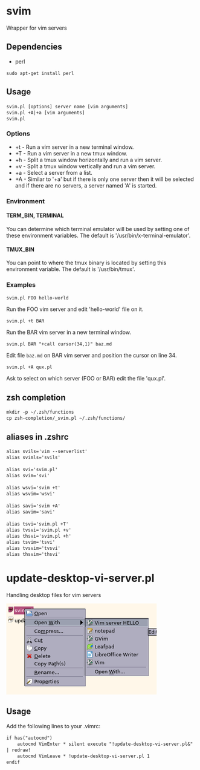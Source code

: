 # svim

Wrapper for vim servers

## Dependencies

* perl

```
sudo apt-get install perl
```

## Usage

```
svim.pl [options] server name [vim arguments]
svim.pl +A|+a [vim arguments]
svim.pl
```

### Options

* +t - Run a vim server in a new terminal window.
* +T - Run a vim server in a new tmux window.
* +h - Split a tmux window horizontally and run a vim server.
* +v - Split a tmux window vertically and run a vim server.
* +a - Select a server from a list.
* +A - Similar to '+a' but if there is only one server then it will be
selected and if there are no servers, a server named 'A' is started.

### Environment

#### TERM_BIN, TERMINAL
You can determine which terminal emulator will be used by setting one of these
environment variables. The default is '/usr/bin/x-terminal-emulator'.

#### TMUX_BIN
You can point to where the tmux binary is located by setting this environment
variable. The default is '/usr/bin/tmux'.

### Examples

```
svim.pl FOO hello-world
```
Run the FOO vim server and edit 'hello-world' file on it.

```
svim.pl +t BAR
```
Run the BAR vim server in a new terminal window.

```
svim.pl BAR "+call cursor(34,1)" baz.md
```
Edit file `baz.md` on BAR vim server and position the cursor on line 34.

```
svim.pl +A qux.pl
```
Ask to select on which server (FOO or BAR) edit the file 'qux.pl'.

## zsh completion

```
mkdir -p ~/.zsh/functions
cp zsh-completion/_svim.pl ~/.zsh/functions/
```

## aliases in .zshrc

```
alias svils='vim --serverlist'
alias svimls='svils'

alias svi='svim.pl'
alias svim='svi'

alias wsvi='svim +t'
alias wsvim='wsvi'

alias savi='svim +A'
alias savim='savi'

alias tsvi='svim.pl +T'
alias tvsvi='svim.pl +v'
alias thsvi='svim.pl +h'
alias tsvim='tsvi'
alias tvsvim='tvsvi'
alias thsvim='thsvi'
```

# update-desktop-vi-server.pl

Handling desktop files for vim servers

![screenshot01](screen01.png)

## Usage

Add the following lines to your .vimrc:

```
if has("autocmd")
    autocmd VimEnter * silent execute "!update-desktop-vi-server.pl&" | redraw!
    autocmd VimLeave * !update-desktop-vi-server.pl 1
endif
```

